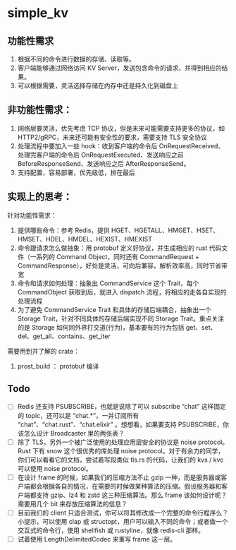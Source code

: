 # simple_kv
## 功能性需求
1. 根据不同的命令进行数据的存储、读取等。
2. 客户端能够通过网络访问 KV Server，发送包含命令的请求，并得到相应的结果。
3. 可以根据需要，灵活选择存储在内存中还是持久化到磁盘上

## 非功能性需求：
1. 网络层要灵活，优先考虑 TCP 协议，但是未来可能需要支持更多的协议，如 HTTP2/gRPC，未来还可能有安全性的要求，需要支持 TLS 安全协议
2. 处理流程中要加入一些 hook：收到客户端的命令后 OnRequestReceived、处理完客户端的命令后 OnRequestExecuted、发送响应之前 BeforeResponseSend、发送响应之后 AfterResponseSend。
3. 支持配置，容易部署，优先级低，排在最后


## 实现上的思考：
针对功能性需求：
1. 提供哪些命令：参考 Redis，提供 HGET、HGETALL、HMGET、HSET、HMSET、HDEL、HMDEL、HEXIST、HMEXIST
2. 命令跟请求怎么做抽象：用 protobuf 定义好协议，并生成相应的 rust 代码文件（一系列的 Command Object，同时还有 CommandRequest + CommandResponse），好处是灵活，可向后兼容，解析效率高，同时节省带宽
3. 命令和请求如何处理：抽象出 CommandService 这个 Trait，每个 CommandObject 获取到后，就进入 dispatch 流程，将相应的走各自实现的处理流程
4. 为了避免 CommandService Trait 和具体的存储后端耦合，抽象出一个 Storage  Trait，针对不同具体的存储后端实现不同 Storage Trait。重点关注的是 Storage 如何同外界打交道(行为)，基本要有的行为包括 get、set、del、get_all、contains、get_iter

需要用到并了解的 crate：
1. prost_build ： protobuf 编译


## Todo
- [ ] Redis 还支持 PSUBSCRIBE，也就是说除了可以 subscribe “chat” 这样固定的 topic，还可以是 “chat.*”，一并订阅所有 “chat”、“chat.rust”、“chat.elixir” 。想想看，如果要支持 PSUBSCRIBE，你该怎么设计 Broadcaster 里的两张表？
- [ ] 除了 TLS，另外一个被广泛使用的处理应用层安全的协议是 noise protocol。Rust 下有 snow 这个很优秀的库处理 noise protocol。对于有余力的同学，你们可以看看它的文档，尝试着写段类似 tls.rs 的代码，让我们的 kvs / kvc 可以使用 noise protocol。
- [ ] 在设计 frame 的时候，如果我们的压缩方法不止 gzip 一种，而是服务器或客户端都会根据各自的情况，在需要的时候做某种算法的压缩。假设服务器和客户端都支持 gzip、lz4 和 zstd 这三种压缩算法。那么 frame 该如何设计呢？需要用几个 bit 来存放压缩算法的信息？
- [ ] 目前我们的 client 只适合测试，你可以将其修改成一个完整的命令行程序么？小提示，可以使用 clap 或 structopt，用户可以输入不同的命令；或者做一个交互式的命令行，使用 shellfish 或 rustyline，就像 redis-cli 那样。
- [ ] 试着使用 LengthDelimitedCodec 来重写 frame 这一层。
